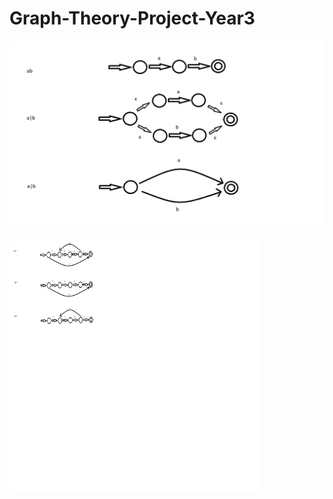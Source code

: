 # Graph-Theory-Project-Year3

![DFA](img/NFA.binary.png?raw=true "hoverover")

<img src="img/NFAunary.png" width="400" height="400"/>
